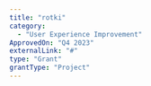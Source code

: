 ```yaml
---
title: "rotki"
category:
  - "User Experience Improvement"
ApprovedOn: "Q4 2023"
externalLink: "#"
type: "Grant"
grantType: "Project"
---
```


